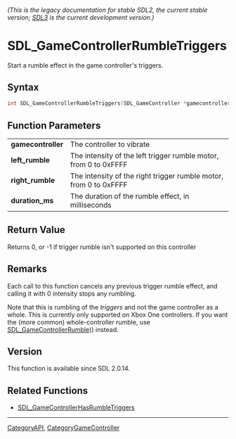 ###### (This is the legacy documentation for stable SDL2, the current stable version; [SDL3](https://wiki.libsdl.org/SDL3/) is the current development version.)
# SDL_GameControllerRumbleTriggers

Start a rumble effect in the game controller's triggers.

## Syntax

```c
int SDL_GameControllerRumbleTriggers(SDL_GameController *gamecontroller, Uint16 left_rumble, Uint16 right_rumble, Uint32 duration_ms);

```

## Function Parameters

|                        |                                                                   |
| ---------------------- | ----------------------------------------------------------------- |
| **gamecontroller**     | The controller to vibrate                                         |
| **left_rumble**        | The intensity of the left trigger rumble motor, from 0 to 0xFFFF  |
| **right_rumble**       | The intensity of the right trigger rumble motor, from 0 to 0xFFFF |
| **duration_ms**        | The duration of the rumble effect, in milliseconds                |

## Return Value

Returns 0, or -1 if trigger rumble isn't supported on this controller

## Remarks

Each call to this function cancels any previous trigger rumble effect, and
calling it with 0 intensity stops any rumbling.

Note that this is rumbling of the _triggers_ and not the game controller as
a whole. This is currently only supported on Xbox One controllers. If you
want the (more common) whole-controller rumble, use
[SDL_GameControllerRumble](SDL_GameControllerRumble)() instead.

## Version

This function is available since SDL 2.0.14.

## Related Functions

* [SDL_GameControllerHasRumbleTriggers](SDL_GameControllerHasRumbleTriggers)

----
[CategoryAPI](CategoryAPI), [CategoryGameController](CategoryGameController)


